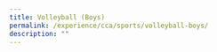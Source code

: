 ```yaml
---
title: Volleyball (Boys)
permalink: /experience/cca/sports/volleyball-boys/
description: ""
---
```

